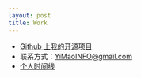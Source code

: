 ```yaml
---
layout: post
title: Work
---
```



- [Github 上我的开源项目][github-yimaoinfo]
- 联系方式：YiMaoINFO@gmail.com
- [个人时间线](https://YiMao.INFO/work/time.html)

[github-yimaoinfo]:https://github.com/yimaoinfo
